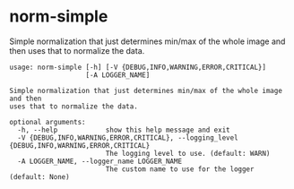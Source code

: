 # norm-simple

Simple normalization that just determines min/max of the whole image and then uses that to normalize the data.

```
usage: norm-simple [-h] [-V {DEBUG,INFO,WARNING,ERROR,CRITICAL}]
                   [-A LOGGER_NAME]

Simple normalization that just determines min/max of the whole image and then
uses that to normalize the data.

optional arguments:
  -h, --help            show this help message and exit
  -V {DEBUG,INFO,WARNING,ERROR,CRITICAL}, --logging_level {DEBUG,INFO,WARNING,ERROR,CRITICAL}
                        The logging level to use. (default: WARN)
  -A LOGGER_NAME, --logger_name LOGGER_NAME
                        The custom name to use for the logger (default: None)
```
